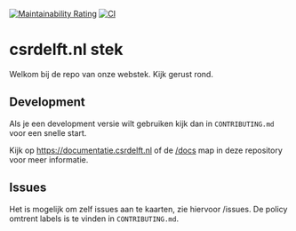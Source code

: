 [![Maintainability Rating](https://sonarcloud.io/api/project_badges/measure?project=csrdelft_csrdelft.nl&metric=sqale_rating)](https://sonarcloud.io/dashboard?id=csrdelft_csrdelft.nl)
[![CI](https://github.com/csrdelft/csrdelft.nl/workflows/CI/badge.svg)](https://github.com/csrdelft/csrdelft.nl/actions?query=workflow%3ACI)
# csrdelft.nl stek

Welkom bij de repo van onze webstek. Kijk gerust rond.

## Development
Als je een development versie wilt gebruiken kijk dan in `CONTRIBUTING.md` voor een snelle start.

Kijk op https://documentatie.csrdelft.nl of de [/docs](./docs/index.md) map in deze repository voor meer informatie.

## Issues
Het is mogelijk om zelf issues aan te kaarten, zie hiervoor /issues. De policy omtrent labels is te vinden in `CONTRIBUTING.md`.
